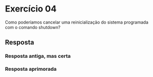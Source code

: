 # Exercício 04

Como poderíamos cancelar uma reinicialização do sistema programada com o comando shutdown?

## Resposta

### Resposta antiga, mas certa

### Resposta aprimorada
